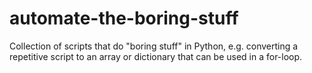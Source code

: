# automate-the-boring-stuff
Collection of scripts that do "boring stuff" in Python, e.g. converting a repetitive script to an array or dictionary that can be used  in a for-loop.

